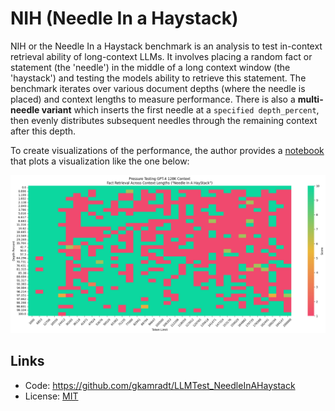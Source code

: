 # NIH (Needle In a Haystack)

NIH or the Needle In a Haystack benchmark is an analysis to test in-context retrieval ability of long-context LLMs. It involves placing a random fact or statement (the 'needle') in the middle of a long context window (the 'haystack') and testing the models ability to retrieve this statement. The benchmark iterates over various document depths (where the needle is placed) and context lengths to measure performance. There is also a **multi-needle variant** which inserts the first needle at a `specified depth_percent`, then evenly distributes subsequent needles through the remaining context after this depth.

To create visualizations of the performance, the author provides a [notebook](https://github.com/gkamradt/LLMTest_NeedleInAHaystack/blob/main/viz/CreateVizFromLLMTesting.ipynb) that plots a visualization like the one below:

![Needle In a Haystack Visualization](images/nih.png)

## Links

* Code: https://github.com/gkamradt/LLMTest_NeedleInAHaystack
* License: [MIT](https://github.com/gkamradt/LLMTest_NeedleInAHaystack/blob/main/LICENSE.txt)